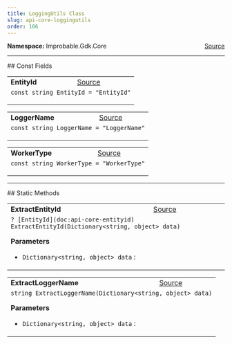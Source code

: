 ```yaml
---
title: LoggingUtils Class
slug: api-core-loggingutils
order: 106
---
```


<p><b>Namespace:</b> Improbable.Gdk.Core<span style="float: right"><a href="https://www.github.com/spatialos/gdk-for-unity/blob/0.3.3/workers/unity/Packages/io.improbable.gdk.core/Logging/LoggingUtils.cs/#L5">Source</a></span></p>






</p>
<hr style="width:100%; border-top-color:#d8d8d8" />
## Const Fields


</p>


<table class="io-api-doc">    <tr>        <td class="io-api-doc-name"><a id="entityid"></a><b>EntityId</b></td>        <td class="io-api-doc-source"><a href="https://www.github.com/spatialos/gdk-for-unity/blob/0.3.3/workers/unity/Packages/io.improbable.gdk.core/Logging/LoggingUtils.cs/#L8">Source</a></td>    </tr>    <tr>        <td class="io-api-doc-content" colspan="2"><code>const string EntityId = &quot;EntityId&quot;</code></p></td>    </tr></table>
<table class="io-api-doc">    <tr>        <td class="io-api-doc-name"><a id="loggername"></a><b>LoggerName</b></td>        <td class="io-api-doc-source"><a href="https://www.github.com/spatialos/gdk-for-unity/blob/0.3.3/workers/unity/Packages/io.improbable.gdk.core/Logging/LoggingUtils.cs/#L9">Source</a></td>    </tr>    <tr>        <td class="io-api-doc-content" colspan="2"><code>const string LoggerName = &quot;LoggerName&quot;</code></p></td>    </tr></table>
<table class="io-api-doc">    <tr>        <td class="io-api-doc-name"><a id="workertype"></a><b>WorkerType</b></td>        <td class="io-api-doc-source"><a href="https://www.github.com/spatialos/gdk-for-unity/blob/0.3.3/workers/unity/Packages/io.improbable.gdk.core/Logging/LoggingUtils.cs/#L10">Source</a></td>    </tr>    <tr>        <td class="io-api-doc-content" colspan="2"><code>const string WorkerType = &quot;WorkerType&quot;</code></p></td>    </tr></table>







</p>
<hr style="width:100%; border-top-color:#d8d8d8" />
## Static Methods


</p>


<table class="io-api-doc">    <tr>        <td class="io-api-doc-name"><a id="extractentityid-dictionary-string-object"></a><b>ExtractEntityId</b></td>        <td class="io-api-doc-source"><a href="https://www.github.com/spatialos/gdk-for-unity/blob/0.3.3/workers/unity/Packages/io.improbable.gdk.core/Logging/LoggingUtils.cs/#L12">Source</a></td>    </tr>    <tr>        <td class="io-api-doc-content" colspan="2"><code>? [EntityId](doc:api-core-entityid) ExtractEntityId(Dictionary&lt;string, object&gt; data)</code></p></p><b>Parameters</b><ul><li><code>Dictionary&lt;string, object&gt; data</code> : </li></ul></td>    </tr></table>
<table class="io-api-doc">    <tr>        <td class="io-api-doc-name"><a id="extractloggername-dictionary-string-object"></a><b>ExtractLoggerName</b></td>        <td class="io-api-doc-source"><a href="https://www.github.com/spatialos/gdk-for-unity/blob/0.3.3/workers/unity/Packages/io.improbable.gdk.core/Logging/LoggingUtils.cs/#L30">Source</a></td>    </tr>    <tr>        <td class="io-api-doc-content" colspan="2"><code>string ExtractLoggerName(Dictionary&lt;string, object&gt; data)</code></p></p><b>Parameters</b><ul><li><code>Dictionary&lt;string, object&gt; data</code> : </li></ul></td>    </tr></table>





